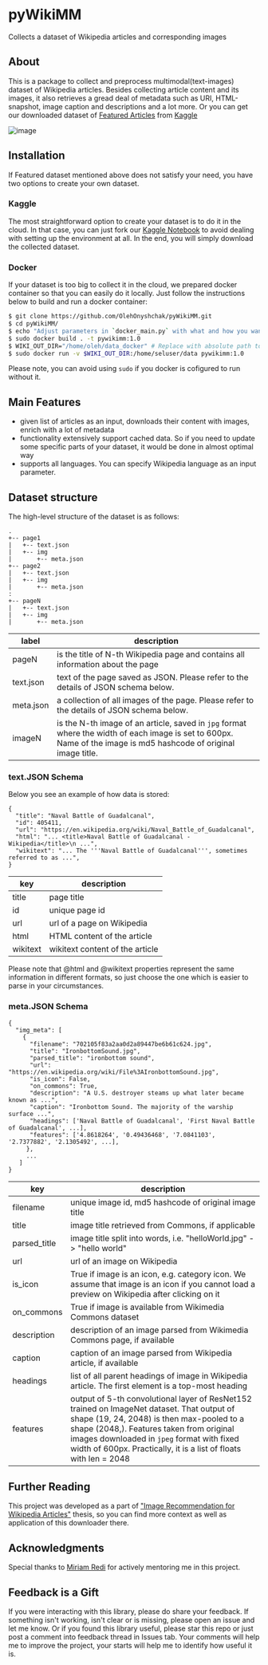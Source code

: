 # pyWikiMM
Collects a dataset of Wikipedia articles and corresponding images

## About
This is a package to collect and preprocess multimodal(text-images) dataset of Wikipedia articles. Besides collecting article content and its images, it also retrieves a gread deal of metadata such as URI, HTML-snapshot, image caption and descriptions and a lot more. Or you can get our downloaded dataset of [Featured Articles](https://en.wikipedia.org/wiki/Wikipedia:Featured_articles) from [Kaggle](https://www.kaggle.com/jacksoncrow/extended-wikipedia-multimodal-dataset)

![image](doc/res/properties_overview.png)

## Installation
If Featured dataset mentioned above does not satisfy your need, you have two options to create your own dataset.
### Kaggle
The most straightforward option to create your dataset is to do it in the cloud. In that case, you can just fork our [Kaggle Notebook](https://www.kaggle.com/jacksoncrow/data-collection-demo) to avoid dealing with setting up the environment at all. In the end, you will simply download the collected dataset.
### Docker
If your dataset is too big to collect it in the cloud, we prepared docker container so that you can easily do it locally. Just follow the instructions below to build and run a docker container:
```bash
$ git clone https://github.com/OlehOnyshchak/pyWikiMM.git
$ cd pyWikiMM/
$ echo "Adjust parameters in `docker_main.py` with what and how you want to download"
$ sudo docker build . -t pywikimm:1.0
$ WIKI_OUT_DIR="/home/oleh/data_docker" # Replace with absolute path to your local folder
$ sudo docker run -v $WIKI_OUT_DIR:/home/seluser/data pywikimm:1.0
```
Please note, you can avoid using `sudo` if you docker is cofigured to run without it.

## Main Features
* given list of articles as an input, downloads their content with images, enrich with a lot of metadata
* functionality extensively support cached data. So if you need to update some specific parts of your dataset, it would be done in almost optimal way
* supports all languages. You can specify Wikipedia language as an input parameter.

## Dataset structure
The high-level structure of the dataset is as follows:

    .
    +-- page1  
    |   +-- text.json  
    |   +-- img  
    |       +-- meta.json
    +-- page2  
    |   +-- text.json  
    |   +-- img  
    |       +-- meta.json
    :  
    +-- pageN 
    |   +-- text.json  
    |   +-- img  
    |       +-- meta.json

label      | description
---------  | ----------
pageN      | is the title of N-th Wikipedia page and contains all information about the page
text.json  | text of the page saved as JSON. Please refer to the details of JSON schema below.
meta.json  | a collection of all images of the page. Please refer to the details of JSON schema below.
imageN     | is the N-th image of an article, saved in `jpg` format where the width of each image is set to 600px. Name of the image is md5 hashcode of original image title. 
 
### text.JSON Schema
Below you see an example of how data is stored:

    {
      "title": "Naval Battle of Guadalcanal",
      "id": 405411,
      "url": "https://en.wikipedia.org/wiki/Naval_Battle_of_Guadalcanal",
      "html": "... <title>Naval Battle of Guadalcanal - Wikipedia</title>\n ...",
      "wikitext": "... The '''Naval Battle of Guadalcanal''', sometimes referred to as ...",
    }
key           | description
------------  | --------------
title         | page title
id            | unique page id
url           | url of a page on Wikipedia
html          | HTML content of the article
wikitext      | wikitext content of the article
    
Please note that @html and @wikitext properties represent the same information in different formats, so just choose the one which is easier to parse in your circumstances.


### meta.JSON Schema

    {
      "img_meta": [
        {
          "filename": "702105f83a2aa0d2a89447be6b61c624.jpg",
          "title": "IronbottomSound.jpg",
          "parsed_title": "ironbottom sound",
          "url": "https://en.wikipedia.org/wiki/File%3AIronbottomSound.jpg",
          "is_icon": False,
          "on_commons": True,
          "description": "A U.S. destroyer steams up what later became known as ...",
          "caption": "Ironbottom Sound. The majority of the warship surface ...",
          "headings": ['Naval Battle of Guadalcanal', 'First Naval Battle of Guadalcanal', ...],
          "features": ['4.8618264', '0.49436468', '7.0841103', '2.7377882', '2.1305492', ...],
         },
         ...
       ]
    }

key           | description
------------  | --------------
filename      |  unique image id, md5 hashcode of original image title
title         |  image title retrieved from Commons, if applicable
parsed_title  | image title split into words, i.e. "helloWorld.jpg" -> "hello world"
url           | url of an image on Wikipedia
is_icon       | True if image is an icon, e.g. category icon. We assume that image is an icon if you cannot load a preview on Wikipedia after clicking on it
on_commons    | True if image is available from Wikimedia Commons dataset
description   | description of an image parsed from Wikimedia Commons page, if available
caption       | caption of an image parsed from Wikipedia article, if available
headings      | list of all parent headings of image in Wikipedia article. The first element is a top-most heading
features      | output of 5-th convolutional layer of ResNet152 trained on ImageNet dataset. That output of shape (19, 24, 2048) is then max-pooled to a shape (2048,). Features taken from original images downloaded in `jpeg` format with fixed width of 600px. Practically, it is a list of floats with len = 2048

## Further Reading
This project was developed as a part of ["Image Recommendation for Wikipedia Articles"](http://dx.doi.org/10.13140/RG.2.2.17463.27042) thesis, so you can find more context as well as application of this downloader there.

## Acknowledgments
Special thanks to [Miriam Redi](http://www.visionresearchwitch.com/) for actively mentoring me in this project.

## Feedback is a Gift
If you were interacting with this library, please do share your feedback. If something isn't working, isn't clear or is missing, please open an issue and let me know. Or if you found this library useful, please star this repo or just post a comment into feedback thread in Issues tab. Your comments will help me to improve the project, your starts will help me to identify how useful it is.
